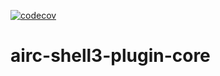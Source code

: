 [![codecov](https://codecov.io/gh/heeus/airc-shell3-plugin-core/branch/main/graph/badge.svg?token=<codedevtoken>)](https://codecov.io/gh/heeus/airc-shell3-plugin-core)

# airc-shell3-plugin-core
